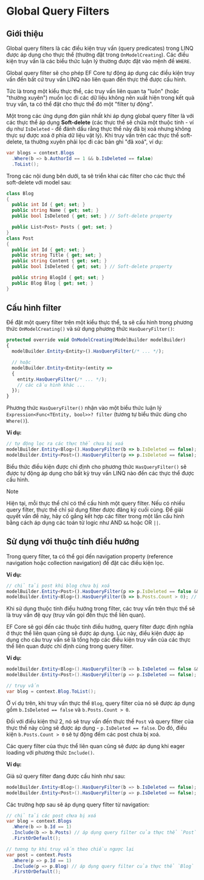 # Global Query Filters

## Giới thiệu

Global query filters là các điều kiện truy vấn (query predicates) trong LINQ được áp dụng cho thực thể (thường đặt trong `OnModelCreating`). Các điều kiện truy vấn là các biểu thức luận lý thường được đặt vào mệnh đề `WHERE`. 

Global query filter sẽ cho phép EF Core tự động áp dụng các điều kiện truy vấn đến bất cứ truy vấn LINQ nào liên quan đến thực thể được cấu hình.

Tức là trong một kiểu thực thể, các truy vấn liên quan ta "luôn" (hoặc "thường xuyên") muốn lọc đi các dữ liệu không nên xuất hiện trong kết quả truy vấn, ta có thể đặt cho thực thể đó một "filter tự động".

Một trong các ứng dụng đơn giản nhất khi áp dụng global query filter là với các thực thể áp dụng **Soft-delete** (các thực thể sẽ chứa một thuộc tính - ví dụ như `IsDeleted` - để đánh dấu rằng thực thể này đã bị xoá nhưng không thực sự được xoá ở phía dữ liệu vật lý). Khi truy vấn trên các thực thể soft-delete, ta thường xuyên phải lọc đi các bản ghi "đã xoá", ví dụ:

```cs
var blogs = context.Blogs
  .Where(b => b.AuthorId == 1 && b.IsDeleted == false)
  .ToList();
```

Trong các nội dung bên dưới, ta sẽ triển khai các filter cho các thực thể soft-delete với model sau:

```cs
class Blog
{
  public int Id { get; set; }
  public string Name { get; set; }
  public bool IsDeleted { get; set; } // Soft-delete property

  public List<Post> Posts { get; set; }
}
class Post
{
  public int Id { get; set; }
  public string Title { get; set; }
  public string Content { get; set; }
  public bool IsDeleted { get; set; } // Soft-delete property

  public string BlogId { get; set; }
  public Blog Blog { get; set; }
}
```

## Cấu hình filter

Để đặt một query filter trên một kiểu thực thể, ta sẽ cấu hình trong phương thức `OnModelCreating()` và sử dụng phương thức `HasQueryFilter()`:

```ts
protected override void OnModelCreating(ModelBuilder modelBuilder)
{
  modelBuilder.Entity<Entity>().HasQueryFilter(/* ... */);

  // hoặc
  modelBuilder.Entity<Entity>(entity =>
  {
    entity.HasQueryFilter(/* ... */);
    // các cấu hình khác ...  
  });
}
```

Phương thức `HasQueryFilter()` nhận vào một biểu thức luận lý `Expression<Func<TEntity, bool>>? filter` (tương tự biểu thức dùng cho `Where()`).

**Ví dụ:**

```ts
// tự động lọc ra các thực thể chưa bị xoá
modelBuilder.Entity<Blog>().HasQueryFilter(b => b.IsDeleted == false);
modelBuilder.Entity<Post>().HasQueryFilter(p => p.IsDeleted == false);
```

Biểu thức điều kiện được chỉ định cho phương thức `HasQueryFilter()` sẽ được tự động áp dụng cho bất kỳ truy vấn LINQ nào đến các thực thể được cấu hình.

> [!Note]
> Hiện tại, mỗi thực thể chỉ có thể cấu hình một query filter. Nếu có nhiều query filter, thực thể chỉ sử dụng filter được đăng ký cuối cùng. Để giải quyết vấn đề này, hãy cố gắng kết hợp các filter trong một lần cấu hình bằng cách áp dụng các toán tử logic như AND `&&` hoặc OR `||`.

## Sử dụng với thuộc tính điều hướng

Trong query filter, ta có thể gọi đến navigation property (reference navigation hoặc collection navigation) để đặt các điều kiện lọc.

**Ví dụ:**

```ts
// chỉ tải post khi blog chưa bị xoá
modelBuilder.Entity<Post>().HasQueryFilter(p => p.IsDeleted == false && p.Blog.IsDeleted == false); // gọi reference navigation
modelBuilder.Entity<Blog>().HasQueryFilter(b => b.Posts.Count > 0); // gọi collection navigation
```

Khi sử dụng thuộc tính điều hướng trong filter, các truy vấn trên thực thể sẽ là truy vấn đệ quy (truy vấn gọi đến thực thể liên quan). 

EF Core sẽ gọi đến các thuộc tính điều hướng, query filter được định nghĩa ở thực thể liên quan cũng sẽ được áp dụng. Lúc này, điều kiện được áp dụng cho câu truy vấn sẽ là tổng hợp các điều kiện truy vấn của các thực thể liên quan được chỉ định cùng trong query filter.

**Ví dụ:**

```cs
modelBuilder.Entity<Blog>().HasQueryFilter(b => b.IsDeleted == false && b.Posts.Count > 0);
modelBuilder.Entity<Post>().HasQueryFilter(p => p.IsDeleted == false);

// truy vấn
var blog = context.Blog.ToList();
```

Ở ví dụ trên, khi truy vấn thực thể `Blog`, query filter của nó sẽ được áp dụng gồm `b.IsDeleted == false` và `b.Posts.Count > 0`.

Đối với điều kiện thứ 2, nó sẽ truy vấn đến thực thể `Post` và query filter của thực thể này cũng sẽ được áp dụng - `p.IsDeleted == false`. Do đó, điều kiện `b.Posts.Count > 0` sẽ tự động đếm các post chưa bị xoá.

Các query filter của thực thể liên quan cũng sẽ được áp dụng khi eager loading với phương thức `Include()`.

**Ví dụ:**

Giả sử query filter đang được cấu hình như sau:

```cs
modelBuilder.Entity<Blog>().HasQueryFilter(b => b.IsDeleted == false);
modelBuilder.Entity<Post>().HasQueryFilter(p => p.IsDeleted == false);
```

Các trường hợp sau sẽ áp dụng query filter từ navigation:

```cs
// chỉ tải các post chưa bị xoá
var blog = context.Blogs
  .Where(b => b.Id == 1)
  .Include(b => b.Posts) // áp dụng query filter của thực thể `Post`
  .FirstOrDefault();

// tương tự khi truy vấn theo chiều ngược lại
var post = context.Posts
  .Where(p => p.Id == 1)
  .Include(p => p.Blog) // áp dụng query filter của thực thể `Blog`
  .FirstOrDefault();
```


